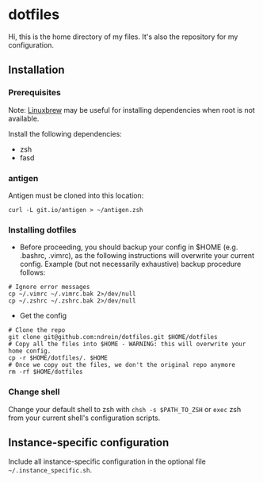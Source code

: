 # dotfiles

Hi, this is the home directory of my files.  It's also the repository for my configuration.


## Installation


### Prerequisites

Note: [Linuxbrew](http://linuxbrew.sh/) may be useful for installing dependencies when root is not available.


Install the following dependencies:
* zsh
* fasd


### antigen

Antigen must be cloned into this location:
```
curl -L git.io/antigen > ~/antigen.zsh
```


### Installing dotfiles

* Before proceeding, you should backup your config in $HOME (e.g. .bashrc, .vimrc), as the following instructions will overwrite your current config.  Example (but not necessarily exhaustive) backup procedure follows:
```shell
# Ignore error messages
cp ~/.vimrc ~/.vimrc.bak 2>/dev/null
cp ~/.zshrc ~/.zshrc.bak 2>/dev/null
```
*  Get the config
```shell
# Clone the repo
git clone git@github.com:ndrein/dotfiles.git $HOME/dotfiles 
# Copy all the files into $HOME - WARNING: this will overwrite your home config.
cp -r $HOME/dotfiles/. $HOME 
# Once we copy out the files, we don't the original repo anymore
rm -rf $HOME/dotfiles 
```


### Change shell

Change your default shell to zsh with `chsh -s $PATH_TO_ZSH` or `exec` zsh from your current shell's configuration scripts.


## Instance-specific configuration

Include all instance-specific configuration in the optional file `~/.instance_specific.sh`.
